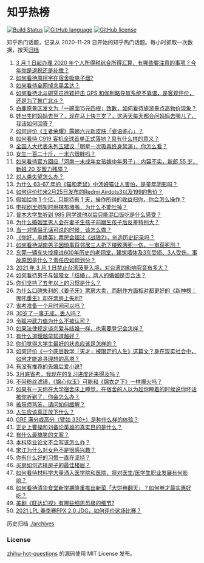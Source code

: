 # 知乎热榜
[![Build Status](https://github.com/ToWeLong/zhihu-hot-questions/workflows/CI/badge.svg)](https://github.com/ToWeLong/zhihu-hot-questions/actions)
[![GitHub language](https://img.shields.io/badge/language-golang-orange.svg)](https://golang.org/)
[![GitHub license](https://img.shields.io/github/license/ToWeLong/zhihu-hot-questions)](https://github.com/ToWeLong/zhihu-hot-questions/blob/main/LICENSE)

知乎热门话题，记录从 2020-11-29 日开始的知乎热门话题。每小时抓取一次数据，按天[归档](./archives)

<!-- BEGIN -->

1. [3 月 1 日起办理 2020 年个人所得税综合所得汇算，有哪些要注意的事项？今年你是退税还是补缴？](https://www.zhihu.com/question/446970432)
1. [如何看待周柯宇在宿舍吸电子烟?](https://www.zhihu.com/question/447080836)
1. [如何看待全网悼念吴孟达？](https://www.zhihu.com/question/446772908)
1. [如何看待北斗研究员徐颖抨击 GPS 和伽利略导航系统不靠谱，是客观评价，还是为了推广北斗？](https://www.zhihu.com/question/446962735)
1. [白鹿原景区发文为「一碗面15元四根」致歉，如何看待旅游景点高物价现象？](https://www.zhihu.com/question/447011378)
1. [娃出生时妈妈去世了，现在马上快三岁了，这两天每天都会问妈妈去哪儿了，我该如何回答？](https://www.zhihu.com/question/446037219)
1. [如何评价《王者荣耀》露娜六元新皮肤「瓷语鉴心」？](https://www.zhihu.com/question/447090696)
1. [如何看待 C919 客机全球首单正式落地？具有什么样的意义？](https://www.zhihu.com/question/447040781)
1. [全国人大代表朱列玉建议「明星一次吸毒终身禁演」，你怎么看？](https://www.zhihu.com/question/447073666)
1. [女生一百二十斤，一米六很胖吗？](https://www.zhihu.com/question/437645481)
1. [如何看待官方回应「河南一未成年女孩嫁中年男子」：内容不实，新郎 55 岁，新娘 20 岁智力残障？](https://www.zhihu.com/question/446982605)
1. [对人类失望怎么办？](https://www.zhihu.com/question/445897619)
1. [为什么 63-67 年的《猫和老鼠》中汤姆猫让人害怕，是童年阴影吗？](https://www.zhihu.com/question/406335675)
1. [如何评价红米2月25日发布的Redmi Airdots3以及199的售价？](https://www.zhihu.com/question/446381593)
1. [假如给你 1 个亿，只能持有 1 天，操作所得的收益归你，你会怎么操作？](https://www.zhihu.com/question/433016646)
1. [电视剧里绑架时用抹布堵嘴，为什么不能吐掉？](https://www.zhihu.com/question/441878231)
1. [普本大学生听到 985 同学说他以后只能混口饭吃是什么感受？](https://www.zhihu.com/question/437056781)
1. [为什么婚姻里男人会在妻子生孩子前跟生孩子后反差特别大？](https://www.zhihu.com/question/439607839)
1. [当一对情侣无话可说的时候，该怎么做？](https://www.zhihu.com/question/280272233)
1. [《你好，李焕英》票房会超过《战狼2》，创造历史纪录吗？](https://www.zhihu.com/question/444835642)
1. [如何看待湖南男子因琐事将邻居三人扔下楼致两死一伤，一审获死刑？](https://www.zhihu.com/question/446372744)
1. [东莞一辆车失控撞进600年历史的老祠堂，建筑墙体及3车受损、3人受伤，事故原因是什么？责任应如何划分？](https://www.zhihu.com/question/447023469)
1. [2021 年 3 月 1 日禁止台湾菠萝入境，对台湾的影响究竟有多大？](https://www.zhihu.com/question/446790267)
1. [如何看待男子与智障女「结婚」，两人的婚姻是否合法？](https://www.zhihu.com/question/447046677)
1. [你们坚持了五年以上的习惯是什么？](https://www.zhihu.com/question/439042496)
1. [为什么口碑失利的《姜子牙》票房大卖，而制作方面相对都更好的《新神榜：哪吒重生》却在票房上失利?](https://www.zhihu.com/question/446226236)
1. [省考准备一个月时间可以吗？](https://www.zhihu.com/question/446438823)
1. [30岁了一事无成，丢人吗？](https://www.zhihu.com/question/439543219)
1. [令狐冲武力值为什么不被认可？](https://www.zhihu.com/question/442447007)
1. [如果法律规定谈恋爱与结婚一样，也需要登记会怎样？](https://www.zhihu.com/question/446749084)
1. [有什么道理越早知道越好？](https://www.zhihu.com/question/431287807)
1. [你们觉得大学生最好的状态应该是怎样的？](https://www.zhihu.com/question/446765433)
1. [如何评价《一个底层数学「天才」被限定的人生》这篇文？身在现实社会中，如何才能追寻理想的高塔？](https://www.zhihu.com/question/447036417)
1. [有没有推荐的先婚后爱小说?](https://www.zhihu.com/question/433522108)
1. [3月底省考，我现在的复习进度还来得及吗？](https://www.zhihu.com/question/440853786)
1. [不带粉丝滤镜，《锦心似玉》可能和《锦衣之下》一样爆火吗？](https://www.zhihu.com/question/446590489)
1. [如果有一天你在大学宿舍床上睡觉，在宿舍的人以为趁你睡着的时候说你坏话被你听到了，你会怎么办？](https://www.zhihu.com/question/431107647)
1. [被导师骂笨，请问如何缓解？](https://www.zhihu.com/question/446394324)
1. [人生应该真正放下什么？](https://www.zhihu.com/question/66027505)
1. [GRE 满分或高分（譬如 330+）是种什么样的体验？](https://www.zhihu.com/question/36527192)
1. [正史上曹操和刘备论英雄的真实目的是什么？](https://www.zhihu.com/question/445825000)
1. [有什么最搞笑的文案？](https://www.zhihu.com/question/440612234)
1. [本科毕业论文不会写该怎么办？](https://www.zhihu.com/question/379902177)
1. [宋江为什么对女色不是很感兴趣？](https://www.zhihu.com/question/20475934)
1. [你有什么好的习惯一直在坚持？](https://www.zhihu.com/question/435012841)
1. [买房如何选择房子的最佳楼层？](https://www.zhihu.com/question/20930274)
1. [如何看待材料学大量涌入医学院和医院，将对医生/医学生职业发展有何影响？](https://www.zhihu.com/question/446300810)
1. [如何看待清华食堂新学期隆重推出新菜「大饼卷翻天」？如何卷才最实惠好吃？](https://www.zhihu.com/question/447025275)
1. [美剧《旺达幻视》有哪些细思恐极的细节?](https://www.zhihu.com/question/439549545)
1. [2021 LPL 春季赛FPX 2:0 JDG，如何评价这场比赛？](https://www.zhihu.com/question/447063803)

<!-- END -->

历史归档 [./archives](./archives)


### License
[zhihu-hot-questions](https://github.com/towelong/zhihu-hot-questions) 的源码使用 MIT License 发布。